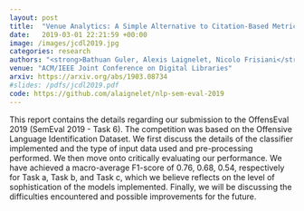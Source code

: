 ```yaml
---
layout: post
title:  "Venue Analytics: A Simple Alternative to Citation-Based Metrics"
date:   2019-03-01 22:21:59 +00:00
image: /images/jcdl2019.jpg
categories: research
authors: "<strong>Bathuan Guler, Alexis Laignelet, Nicolo Frisiani</strong>"
venue: "ACM/IEEE Joint Conference on Digital Libraries"
arxiv: https://arxiv.org/abs/1903.08734
#slides: /pdfs/jcdl2019.pdf
code: https://github.com/alaignelet/nlp-sem-eval-2019
---
```

This report contains the details regarding our submission to the OffensEval 2019 (SemEval 2019 - Task 6). The competition was based on the Offensive Language Identification Dataset. We first discuss the details of the classifier implemented and the type of input data used and pre-processing performed. We then move onto critically evaluating our performance. We have achieved a macro-average F1-score of 0.76, 0.68, 0.54, respectively for Task a, Task b, and Task c, which we believe reflects on the level of sophistication of the models implemented. Finally, we will be discussing the difficulties encountered and possible improvements for the future.
